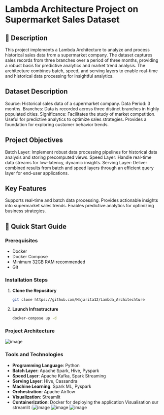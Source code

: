 # Lambda Architecture Project on Supermarket Sales Dataset

## 📄 Description
This project implements a Lambda Architecture to analyze and process historical sales data from a supermarket company. The dataset captures sales records from three branches over a period of three months, providing a robust basis for predictive analytics and market trend analysis. The architecture combines batch, speed, and serving layers to enable real-time and historical data processing for insightful analytics.

## Dataset Description
Source: Historical sales data of a supermarket company.
Data Period: 3 months.
Branches: Data is recorded across three distinct branches in highly populated cities.
Significance:
Facilitates the study of market competition.
Useful for predictive analytics to optimize sales strategies.
Provides a foundation for exploring customer behavior trends.

## Project Objectives
Batch Layer: Implement robust data processing pipelines for historical data analysis and storing precomputed views.
Speed Layer: Handle real-time data streams for low-latency, dynamic insights.
Serving Layer: Deliver combined results from batch and speed layers through an efficient query layer for end-user applications.

## Key Features
Supports real-time and batch data processing.
Provides actionable insights into supermarket sales trends.
Enables predictive analytics for optimizing business strategies.

## 🚀 Quick Start Guide

### Prerequisites

- Docker
- Docker Compose
- Minimum 32GB RAM recommended
- Git


### Installation Steps

1. **Clone the Repository**
   ```bash
   git clone https://github.com/Hajarita12/Lambda_Architechture
   
   ```

2. **Launch Infrastructure**
   ```bash
   docker-compose up -d
   ```
### Project Architecture
![image](https://github.com/user-attachments/assets/f78d6057-ada1-4cbb-a19c-2b46a1fe64c8)

### Tools and Technologies

- **Programming Language**: Python  
- **Batch Layer**: Apache Spark, Hive, Pyspark  
- **Speed Layer**: Apache Kafka, Spark Streaming  
- **Serving Layer**: Hive, Cassandra  
- **Machine Learning**: Spark ML, Pyspark  
- **Orchestration**: Apache Airflow  
- **Visualization**: Streamlit  
- **Containerization**: Docker for deploying the application
  Visualisation sur streamlit :![image](https://github.com/user-attachments/assets/6bb0af5a-9250-4aff-8225-eed9f965c4fa)
  ![image](https://github.com/user-attachments/assets/0c6faa7c-65a5-4f53-9869-88637ea3fbad)
  ![image](https://github.com/user-attachments/assets/a74079d0-0338-4b32-a2d3-822fb0b12681)




